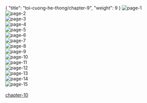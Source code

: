 { "title": "toi-cuong-he-thong/chapter-9", "weight": 9 }
<img src="toi-cuong-he-thong_0009_01-b8d2d3f5e6f74d73f703edda4d060094.webp" alt="page-1" origin="http://1.bp.blogspot.com/-oEJfjbl9NlE/W2wSu8YUiCI/AAAAAAAAFQw/Gdj5PdwirG8YpG92-6_icY_PQtMB7jFYQCLcBGAs/s1600/00.jpg?imgmax=0"><br/>
<img src="toi-cuong-he-thong_0009_02-0b1ca0ed374cfa951a606a6bbee0b55c.webp" alt="page-2" origin="http://1.bp.blogspot.com/-8oCx2j4t2u4/W2wSxCiqitI/AAAAAAAAFRI/L_Pa8oackUM_cO0XmWtbenx6-bQ58OVewCLcBGAs/s1600/3.jpg?imgmax=0"><br/>
<img src="toi-cuong-he-thong_0009_03-34eb9565f7e1c8f40273586792459a3b.webp" alt="page-3" origin="http://1.bp.blogspot.com/-Bc2HbZ5fM0A/W2wSxh-REqI/AAAAAAAAFRM/Zl3zkT9pOTQ8nV7oSrMjNHJn-cpMLnEhACLcBGAs/s1600/4.jpg?imgmax=0"><br/>
<img src="toi-cuong-he-thong_0009_04-6d59b2edec082f22acca5b7ba0f2c9f8.webp" alt="page-4" origin="http://1.bp.blogspot.com/-aKQlVw13ldQ/W2wSx9dPSbI/AAAAAAAAFRQ/Su2LLaZy_rURvcCJz3VX1w15M76gh0agACLcBGAs/s1600/5.jpg?imgmax=0"><br/>
<img src="toi-cuong-he-thong_0009_05-c5fc8b0af1283b1475e4c1e24c986103.webp" alt="page-5" origin="http://1.bp.blogspot.com/-GeYgWBi3pe8/W2wSxy08i-I/AAAAAAAAFRU/iIbPb9ezbQU83WQYB3zvKXAL1drOIINowCLcBGAs/s1600/6.jpg?imgmax=0"><br/>
<img src="toi-cuong-he-thong_0009_06-6b22608572b73d42446eec88e2a967ed.webp" alt="page-6" origin="http://1.bp.blogspot.com/-lBJEtNY3WkU/W2wSyFFEQgI/AAAAAAAAFRY/eo7wKV1kjhsCjCiY7q1WE13LkqagKffngCLcBGAs/s1600/7.jpg?imgmax=0"><br/>
<img src="toi-cuong-he-thong_0009_07-09a950b44194084bd5f931cb7c07d324.webp" alt="page-7" origin="http://1.bp.blogspot.com/-MKu6fzSmH48/W2wSymOlIRI/AAAAAAAAFRc/gQBw5i68Z8gDh97cav5-eIciHN1ekFrzgCLcBGAs/s1600/8.jpg?imgmax=0"><br/>
<img src="toi-cuong-he-thong_0009_08-868ec849c9ddf024f86f3b0e6fada61f.webp" alt="page-8" origin="http://1.bp.blogspot.com/-gObp_LURZMg/W2wSzEO91SI/AAAAAAAAFRg/vr00UEtqfgUaqdWLlg8R-6JAUT1TuhAAQCLcBGAs/s1600/9.jpg?imgmax=0"><br/>
<img src="toi-cuong-he-thong_0009_09-9af18a7d851cd195a6126d2f307b3bb7.webp" alt="page-9" origin="http://1.bp.blogspot.com/-1OiWet2f6LA/W2wSuzlm7iI/AAAAAAAAFQo/B1I17_xfHfURY7C3Frny7CDrWohv-UGcwCLcBGAs/s1600/10.jpg?imgmax=0"><br/>
<img src="toi-cuong-he-thong_0009_10-83345e0ede50fcbd3dd2bde9c9de9bc0.webp" alt="page-10" origin="http://1.bp.blogspot.com/-yhlf08i3K2A/W2wSuwQ5K3I/AAAAAAAAFQs/bnqFnWv--YwaCb92FaxVEIHAMHFHdGIkwCLcBGAs/s1600/11.jpg?imgmax=0"><br/>
<img src="toi-cuong-he-thong_0009_11-826aaf803693296664e72d4b0451d9f5.webp" alt="page-11" origin="http://1.bp.blogspot.com/-9diMA5ny4J0/W2wSvxK17tI/AAAAAAAAFQ0/BeHbp8hR_z8OimTr_I28F6rxVWG13I7igCLcBGAs/s1600/12.jpg?imgmax=0"><br/>
<img src="toi-cuong-he-thong_0009_12-6c9d554b2461c908dce90933dd7f5c10.webp" alt="page-12" origin="http://1.bp.blogspot.com/-AN-SnvEeZTg/W2wSwHEk9gI/AAAAAAAAFQ4/TIknX_TgpFQS5tzfyDbLCqcx96T4X-SrACLcBGAs/s1600/13.jpg?imgmax=0"><br/>
<img src="toi-cuong-he-thong_0009_13-e33214350518b6007f8a84f2ce3469e0.webp" alt="page-13" origin="http://1.bp.blogspot.com/-c41hpIL4RUM/W2wSwRXVE6I/AAAAAAAAFQ8/nih1_s8fyAQ767xwN668Y8zu4V3cghmxQCLcBGAs/s1600/14.jpg?imgmax=0"><br/>
<img src="toi-cuong-he-thong_0009_14-03df5c6d1cccf34b55a41680d630d972.webp" alt="page-14" origin="http://1.bp.blogspot.com/-87MDEzhUd3M/W2wSw2WDkzI/AAAAAAAAFRA/HNhe15uvTsATKHYgJwAyE1Xk4rMeKkc6wCLcBGAs/s1600/15.jpg?imgmax=0"><br/>
<img src="toi-cuong-he-thong_0009_15-9299c872ee3d68516b51bf5dd2deded9.webp" alt="page-15" origin="http://1.bp.blogspot.com/-Qbt2mt88vK8/W2wSxMVUANI/AAAAAAAAFRE/6_xHhvVHwQU2e-tIr2PxoAvWdsbxmXFKwCLcBGAs/s1600/16.jpg?imgmax=0"><br/>
<br/><a class="nextchap" href="/toi-cuong-he-thong/chapter-10">chapter-10</a>
